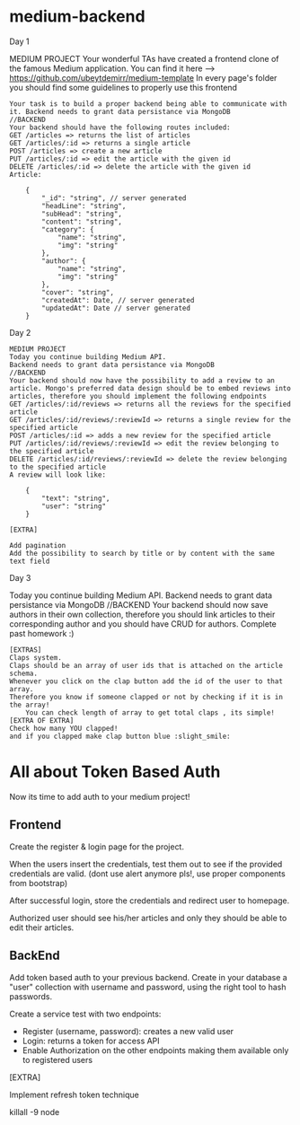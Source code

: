 # medium-backend

Day 1

MEDIUM PROJECT
Your wonderful TAs have created a frontend clone of the famous Medium application. You can find it here --> https://github.com/ubeytdemirr/medium-template
In every page's folder you should find some guidelines to properly use this frontend

    Your task is to build a proper backend being able to communicate with it. Backend needs to grant data persistance via MongoDB
    //BACKEND
    Your backend should have the following routes included:
    GET /articles => returns the list of articles
    GET /articles/:id => returns a single article
    POST /articles => create a new article
    PUT /articles/:id => edit the article with the given id
    DELETE /articles/:id => delete the article with the given id
    Article:

        {
            "_id": "string", // server generated
            "headLine": "string",
            "subHead": "string",
            "content": "string",
            "category": {
                "name": "string",
                "img": "string"
            },
            "author": {
                "name": "string",
                "img": "string"
            },
            "cover": "string",
            "createdAt": Date, // server generated
            "updatedAt": Date // server generated
        }

Day 2

    MEDIUM PROJECT
    Today you continue building Medium API.
    Backend needs to grant data persistance via MongoDB
    //BACKEND
    Your backend should now have the possibility to add a review to an
    article. Mongo's preferred data design should be to embed reviews into
    articles, therefore you should implement the following endpoints
    GET /articles/:id/reviews => returns all the reviews for the specified article
    GET /articles/:id/reviews/:reviewId => returns a single review for the specified article
    POST /articles/:id => adds a new review for the specified article
    PUT /articles/:id/reviews/:reviewId => edit the review belonging to the specified article
    DELETE /articles/:id/reviews/:reviewId => delete the review belonging to the specified article
    A review will look like:

        {
            "text": "string",
            "user": "string"
        }

    [EXTRA]

    Add pagination
    Add the possibility to search by title or by content with the same text field

Day 3

Today you continue building Medium API.
Backend needs to grant data persistance via MongoDB
//BACKEND
Your backend should now save authors in their own collection, therefore you should
link articles to their corresponding author and you should have CRUD for authors.
Complete past homework :)

    [EXTRAS]
    Claps system.
    Claps should be an array of user ids that is attached on the article schema.
    Whenever you click on the clap button add the id of the user to that array.
    Therefore you know if someone clapped or not by checking if it is in the array!
        You can check length of array to get total claps , its simple!
    [EXTRA OF EXTRA]
    Check how many YOU clapped!
    and if you clapped make clap button blue :slight_smile:

# All about Token Based Auth

Now its time to add auth to your medium project!

## Frontend

Create the register & login page for the project.

When the users insert the credentials, test them out to see if the provided credentials are valid. (dont use alert anymore pls!, use proper components from bootstrap)

After successful login, store the credentials and redirect user to homepage.

Authorized user should see his/her articles and only they should be able to edit their articles.

## BackEnd

Add token based auth to your previous backend.
Create in your database a "user" collection with username and password, using the right tool to hash passwords.

Create a service test with two endpoints:

- Register (username, password): creates a new valid user
- Login: returns a token for access API
- Enable Authorization on the other endpoints making them available only to registered users

[EXTRA]

Implement refresh token technique

killall -9 node

